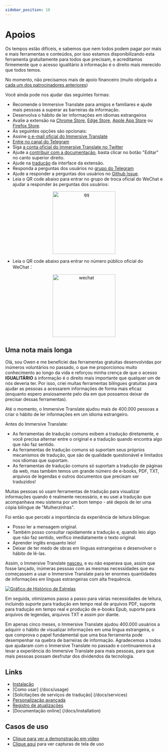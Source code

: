 ```yaml
---
sidebar_position: 10
---
```


# Apoios

Os tempos estão difíceis, e sabemos que nem todos podem pagar por mais e mais ferramentas e conteúdos, por isso estamos disponibilizando esta ferramenta gratuitamente para todos que precisam, e acreditamos firmemente que o acesso igualitário à informação é o direito mais merecido que todos temos.

No momento, não precisamos mais de apoio financeiro (muito obrigado a [cada um dos patrocinadores anteriores](/docs/thanks))

Você ainda pode nos ajudar das seguintes formas:

- Recomende o Immersive Translate para amigos e familiares e ajude mais pessoas a superar as barreiras da informação.
- Desenvolva o hábito de ler informações em idiomas estrangeiros
- Avalie a extensão na [Chrome Store](https://chrome.google.com/webstore/detail/immersive-translate/bpoadfkcbjbfhfodiogcnhhhpibjhbnh), [Edge Store](https://microsoftedge.microsoft.com/addons/detail/amkbmndfnliijdhojkpoglbnaaahippg), [Apple App Store](https://apps.apple.com/app/id6447957425) ou [Firefox Store](https://addons.mozilla.org/firefox/addon/immersive-translate/).
- As seguintes opções são opcionais:
- Assine [o e-mail oficial do Immersive Translate](https://immersivetranslate.substack.com/)
- [Entre no canal do Telegram](https://t.me/immersivetranslate)
- Siga [a conta oficial do Immersive Translate no Twitter](https://twitter.com/immersivetran)
- Ajude a [contribuir com a documentação](https://immersivetranslate.com/), basta clicar no botão "Editar" no canto superior direito.
- Ajude na [tradução](https://crowdin.com/project/immersive-translate) da interface da extensão.
- Responda a perguntas dos usuários no [grupo do Telegram](https://t.me/+rq848Z09nehlOTgx)
- Ajude a responder a perguntas dos usuários no [Github Issue](https://github.com/immersive-translate/immersive-translate/issues).
- Leia o QR code abaixo para entrar no grupo de troca oficial do WeChat e ajudar a responder às perguntas dos usuários:

<div align="center">
<img src="/assets/wechat-contact3.jpg" width="200" alt="qq"/>
</div>

- Leia o QR code abaixo para entrar no número público oficial do WeChat：

<div align="center">
<img src="/assets/wechat-qrcode.jpg" width="200" alt="wechat"/>
</div>

## Uma nota mais longa

Olá, sou Owen e me beneficiei das ferramentas gratuitas desenvolvidas por inúmeros voluntários no passado, o que me proporcionou muito conhecimento ao longo da vida e reforçou minha crença de que o acesso **IGUALITÁRIO** à informação é o direito mais importante que qualquer um de nós deveria ter. Por isso, criei muitas ferramentas bilíngues gratuitas para ajudar as pessoas a acessarem informações de forma mais eficaz (enquanto espero ansiosamente pelo dia em que possamos deixar de precisar dessas ferramentas).

Até o momento, o Immersive Translate ajudou mais de 400.000 pessoas a criar o hábito de ler informações em um idioma estrangeiro.

Antes do Immersive Translate:

- As ferramentas de tradução comuns exibem a tradução diretamente, e você precisa alternar entre o original e a tradução quando encontra algo que não faz sentido.
- As ferramentas de tradução comuns só suportam seus próprios mecanismos de tradução, que são de qualidade questionável e limitados nos idiomas que suportam.
- As ferramentas de tradução comuns só suportam a tradução de páginas da web, mas também temos um grande número de e-books, PDF, TXT, arquivos de legendas e outros documentos que precisam ser traduzidos!

Muitas pessoas só usam ferramentas de tradução para visualizar informações quando é realmente necessário, e eu usei a tradução que acompanhava meu sistema por um bom tempo - até depois de ler uma cópia bilíngue de "Mulherzinhas".

Foi então que percebi a importância da experiência de leitura bilíngue:

- Posso ler a mensagem original.
- Também posso consultar rapidamente a tradução e, quando leio algo que não faz sentido, verifico imediatamente o texto original.
- Aprender inglês enquanto leio!
- Deixar de ter medo de obras em línguas estrangeiras e desenvolver o hábito de lê-las.

Assim, o Immersive Translate [nasceu](https://twitter.com/OwenYoungZh/status/1588792579596111872), e eu não esperava que, assim que fosse lançado, inúmeras pessoas com as mesmas necessidades que eu começassem a usar o Immersive Translate para ler enormes quantidades de informações em línguas estrangeiras com alta frequência.

[![Gráfico de Histórico de Estrelas](https://api.star-history.com/svg?repos=immersive-translate/immersive-translate\&type=Date)](https://star-history.com/#immersive-translate/immersive-translate\&Date)

Em seguida, otimizamos passo a passo para várias necessidades de leitura, incluindo suporte para tradução em tempo real de arquivos PDF, suporte para tradução em tempo real e produção de e-books Epub, suporte para arquivos de legendas, arquivos TXT e assim por diante.

Em apenas cinco meses, o Immersive Translate ajudou 400.000 usuários a adquirir o hábito de visualizar informações em uma língua estrangeira, o que comprova o papel fundamental que uma boa ferramenta pode desempenhar na quebra de barreiras de informação. Agradecemos a todos que ajudaram com o Immersive Translate no passado e continuaremos a levar a experiência do Immersive Translate para mais pessoas, para que mais pessoas possam desfrutar dos dividendos da tecnologia.

## Links

- [Instalação](/docs/installation)
- [Como usar] (/docs/usage)
- [Solicitações de serviços de tradução] (/docs/services)
- [Personalização avançada](/docs/advanced)
- [Registro de atualizações](/docs/CHANGELOG)
- [Documentação online] (/docs/installation)

## Casos de uso

- [Clique para ver a demonstração em vídeo](https://www.youtube.com/watch?v=sQevumpUprc)
- [Clique aqui](/docs/usecase) para ver capturas de tela de uso
